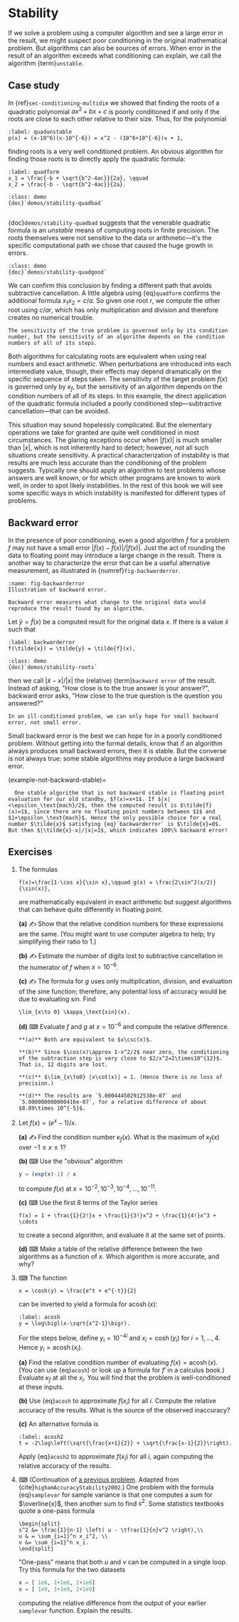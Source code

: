 # Stability

If we solve a problem using a computer algorithm and see a large error in the result, we might suspect poor conditioning in the original mathematical problem. But algorithms can also be sources of errors. When error in the result of an algorithm exceeds what conditioning can explain, we call the algorithm {term}`unstable`.

## Case study

In {ref}`sec-conditioning-multidim` we showed that finding the roots of a quadratic polynomial $ax^2 + b x+c$ is poorly conditioned if and only if the roots are close to each other relative to their size. Thus, for the polynomial

```{math}
:label: quadunstable
p(x) = (x-10^6)(x-10^{-6}) = x^2 - (10^6+10^{-6})x + 1,
```

finding roots is a very well conditioned problem. An obvious algorithm for finding those roots is to directly apply the quadratic formula:

```{math}
:label: quadform
x_1 = \frac{-b + \sqrt{b^2-4ac}}{2a}, \qquad
x_2 = \frac{-b - \sqrt{b^2-4ac}}{2a}.
```

```{proof:example} Julia demo
:class: demo
{doc}`demos/stability-quadbad`
```

```{index} subtractive cancellation
```

{doc}`demos/stability-quadbad` suggests that the venerable quadratic formula is an *unstable* means of computing roots in finite precision. The roots themselves were not sensitive to the data or arithmetic—it's the specific computational path we chose that caused the huge growth in errors. 
<!-- ```{proof:example} Julia demo
:class: demo
{doc}`demos/stability-quadgood`
``` 
-->

```{proof:example} Julia demo
:class: demo
{doc}`demos/stability-quadgood`
```

We can confirm this conclusion by finding a different path that avoids subtractive cancellation. A little algebra using {eq}`quadform` confirms the additional formula $x_1x_2=c/a$.  So given one root $r$, we compute the other root using $c/ar$, which has only multiplication and division and therefore creates no numerical trouble.

```{margin}
The sensitivity of the true problem is governed only by its condition number, but the sensitivity of an algorithm depends on the condition numbers of all of its steps.
```

Both algorithms for calculating roots are equivalent when using real numbers and exact arithmetic. When perturbations are introduced into each intermediate value, though, their effects may depend dramatically on the specific sequence of steps taken. The sensitivity of the target problem $f(x)$ is governed only by $\kappa_f$, but the sensitivity of an algorithm depends on the condition numbers of all of its steps. In this example, the direct application of the quadratic formula included a poorly conditioned step—subtractive cancellation—that can be avoided.

This situation may sound hopelessly complicated. But the elementary operations we take for granted are quite well conditioned in most circumstances. The glaring exceptions occur when $|f(x)|$ is much smaller than $|x|$, which is not inherently hard to detect; however, not all such situations create sensitivity. A practical characterization of instability is that results are much less accurate than the conditioning of the problem suggests. Typically one should apply an algorithm to test problems whose answers are well known, or for which other programs are known to work well, in order to spot likely instabilities. In the rest of this book we will see some specific ways in which instability is manifested for different types of problems.

## Backward error

In the presence of poor conditioning, even a good algorithm $\tilde{f}$ for a problem $f$ may not have a small error $|\tilde{f}(x)-f(x)|/|f(x)|$. Just the act of rounding the data to floating point may introduce a large change in the result. There is another way to characterize the error that can be a useful alternative measurement, as illustrated in {numref}`fig-backwarderror`.

```{figure} figures/backwarderror.svg
:name: fig-backwarderror
Illustration of backward error.
```

```{margin}
Backward error measures what change to the original data would reproduce the result found by an algorithm.
```

Let $\tilde{y} = \tilde{f}(x)$ be a computed result for the original data $x$. If there is a value $\tilde{x}$ such that

```{math}
:label: backwarderror
f(\tilde{x}) = \tilde{y} = \tilde{f}(x),
```

```{proof:example} Julia demo
:class: demo
{doc}`demos/stability-roots`
```

then we call $|\tilde{x}-x|/|x|$ the (relative) {term}`backward error` of the result. Instead of asking, "How close is to the true answer is your answer?", backward error asks, "How close to the true question is the question you answered?"

```{margin}
In an ill-conditioned problem, we can only hope for small backward error, not small error.
```

Small backward error is the best we can hope for in a poorly conditioned problem. Without getting into the formal details, know that if an algorithm always produces small backward errors, then it is stable. But the converse is not always true: some stable algorithms may produce a large backward error.

(example-not-backward-stable)=

````{proof:example}
  One stable algorithm that is not backward stable is floating point evaluation for our old standby, $f(x)=x+1$. If $|x|<\epsilon_\text{mach}/2$, then the computed result is $\tilde{f}(x)=1$, since there are no floating point numbers between $1$ and $1+\epsilon_\text{mach}$. Hence the only possible choice for a real number $\tilde{x}$ satisfying {eq}`backwarderror` is $\tilde{x}=0$. But then $|\tilde{x}-x|/|x|=1$, which indicates 100\% backward error!
````

## Exercises

1. The formulas

    ```{math}
    f(x)=\frac{1-\cos x}{\sin x},\qquad g(x) = \frac{2\sin^2(x/2)}{\sin(x)},
    ```

    are mathematically equivalent in exact arithmetic but suggest algorithms that can behave quite differently in floating point.

    **(a)** ✍ Show that the relative condition numbers for these expressions are the same. (You might want to use computer algebra to help; try simplifying their ratio to 1.)

    **(b)** ✍ Estimate the number of digits lost to subtractive cancellation in the numerator of $f$ when $x=10^{-6}$.

    **(c)** ✍ The formula for $g$ uses only multiplication, division, and evaluation of the sine function; therefore, any potential loss of accuracy would be due to evaluating sin. Find

    ```{math}
    \lim_{x\to 0} \kappa_\text{sin}(x).
    ```

    **(d)** ⌨ Evaluate $f$ and $g$ at $x=10^{-6}$ and compute the relative difference.
  
    ```{only} solutions
    **(a)** Both are equivalent to $x\csc(x)$.

    **(b)** Since $\cos(x)\approx 1-x^2/2$ near zero, the conditioning of the subtraction step is very close to $2/x^2=2\times10^{12}$. That is, 12 digits are lost.

    **(c)** $\lim_{x\to0} |x\cot(x)| = 1. (Hence there is no loss of precision.)

    **(d)** The results are `5.000444502912538e-07` and `5.000000000000416e-07`, for a relative difference of about $8.89\times 10^{-5}$.
    ```

2. Let $f(x) = (e^x-1)/x$.
  
    **(a)** ✍ Find the condition number $\kappa_f(x)$. What is the maximum of $\kappa_f(x)$ over $-1\le x \le 1$?
  
    **(b)** ⌨  Use the "obvious" algorithm

    ``` julia
    y = (exp(x)-1) / x
    ```

    to compute $f(x)$ at $x=10^{-2},10^{-3},10^{-4},\ldots,10^{-11}$.  

    **(c)** ⌨ Use the first 8 terms of the Taylor series

    ```{math}
    f(x) = 1 + \frac{1}{2!}x + \frac{1}{3!}x^2 + \frac{1}{4!}x^3 + \cdots
    ```

    to create a second algorithm, and evaluate it at the same set of points.
  
    **(d)** ⌨  Make a table of the relative difference between the two algorithms as a function of $x$. Which algorithm is more accurate, and why?
  
3. ⌨ The function
  
    ```{math}
    x = \cosh(y) = \frac{e^t + e^{-t}}{2}
    ```

    can be inverted to yield a formula for $\operatorname{acosh}(x)$:
  
    ```{math}
    :label: acosh
    y = \log\bigl(x-\sqrt{x^2-1}\bigr).
    ```

    For the steps below, define $y_i=10^{-4i}$ and $x_i=\cosh(y_i)$ for $i=1,\dots,4$. Hence $y_i=\operatorname{acosh}(x_i)$.

    **(a)** Find the relative condition number of evaluating $f(x) = \operatorname{acosh}(x)$. (You can use {eq}`acosh`) or look up a formula for $f'$ in a calculus book.)  Evaluate $\kappa_f$ at all the $x_i$. You will find that the problem is well-conditioned at these inputs.

    **(b)** Use {eq}`acosh` to approximate $f(x_i)$ for all $i$. Compute the relative accuracy of the results. What is the source of the observed inaccuracy?

    **(c)** An alternative fornula is

    ```{math}
    :label: acosh2
    t = -2\log\left(\sqrt{\frac{x+1}{2}} + \sqrt{\frac{x-1}{2}}\right).
    ```

    Apply {eq}`acosh2` to approximate $f(x_i)$ for all $i$, again computing the relative accuracy of the results.

4. ⌨ (Continuation of [a previous problem](problem-samplevar). Adapted from {cite}`highamAccuracyStability2002`.) One problem with the formula {eq}`samplevar` for sample variance is that one computes a sum for $\overline{x}$, then another sum to find $s^2$. Some statistics textbooks quote a one-pass formula
  
    ```{math}
    \begin{split}
    s^2 &= \frac{1}{n-1} \left( u - \tfrac{1}{n}v^2 \right),\\
    u & = \sum_{i=1}^n x_i^2, \\
    v &= \sum_{i=1}^n x_i.
    \end{split}
    ```

    "One-pass" means that both $u$ and $v$ can be computed in a single loop. Try this formula for the two datasets

    ``` julia
    x = [ 1e6, 1+1e6, 2+1e6]
    x = [ 1e9, 1+1e9, 2+1e9]
    ```

    computing the relative difference from the output of your earlier `samplevar` function. Explain the results.
